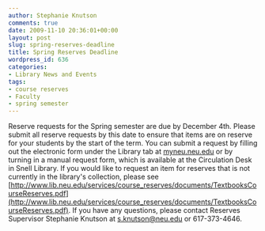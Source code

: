 ```yaml
---
author: Stephanie Knutson
comments: true
date: 2009-11-10 20:36:01+00:00
layout: post
slug: spring-reserves-deadline
title: Spring Reserves Deadline
wordpress_id: 636
categories:
- Library News and Events
tags:
- course reserves
- Faculty
- spring semester
---
```


Reserve requests for the Spring semester are due by December 4th. Please submit all reserve requests by this date to ensure that items are on reserve for your students by the start of the term. You can submit a request by filling out the electronic form under the Library tab at [myneu.neu.edu](http://myneu.neu.edu/cp/home/loginf) or by turning in a manual request form, which is available at the Circulation Desk in Snell Library. If you would like to request an item for reserves that is not currently in the library's collection, please see [http://www.lib.neu.edu/services/course_reserves/documents/TextbooksCourseReserves.pdf](http://www.lib.neu.edu/services/course_reserves/documents/TextbooksCourseReserves.pdf). If you have any questions, please contact Reserves Supervisor Stephanie Knutson at [s.knutson@neu.edu](mailto:s.knutson@neu.edu) or 617-373-4646.
